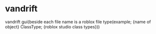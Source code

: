 # vandrift
vandrift gui(beside each file name is a roblox file type(example; {name of object} ClassType; {roblox studio class types}))

